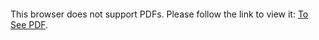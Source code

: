 <object data="https://github.com/ThomasAbg/StationMeteo/blob/master/Report/main.pdf" type="application/pdf" width="700px" height="700px">
    <embed src="https://github.com/ThomasAbg/StationMeteo/blob/master/Report/main.pdf">
        <p>This browser does not support PDFs. Please follow the link to view it: <a href="https://github.com/ThomasAbg/StationMeteo/blob/master/Report/main.pdf">To See PDF</a>.</p>
    </embed>
</object>


